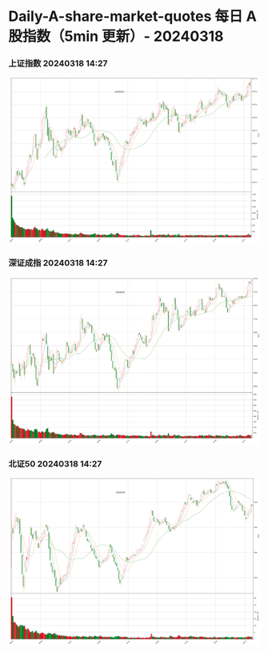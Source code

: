 
# Daily-A-share-market-quotes 每日 A 股指数（5min 更新）- 20240318

### 上证指数 20240318 14:27
![](./fig/2024/3/20240318-sh000001.png)

### 深证成指 20240318 14:27
![](./fig/2024/3/20240318-sz399001.png)

### 北证50 20240318 14:27
![](./fig/2024/3/20240318-bj899050.png)
